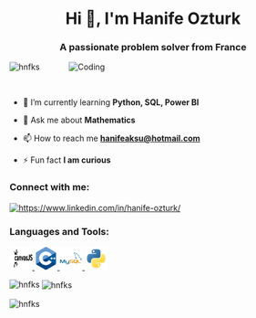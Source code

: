 
<h1 align="center">Hi 👋, I'm Hanife Ozturk</h1>
<h3 align="center">A passionate problem solver from France</h3>

<img align="right" alt="Coding" width="400" src="https://encrypted-tbn0.gstatic.com/images?q=tbn:ANd9GcRP4-SoxRVvNog7lxd8TS5tTVOgK1wDjlL8pg&usqp=CAU">

<p align="left"> <img src="https://komarev.com/ghpvc/?username=hnfks&label=Profile%20views&color=0e75b6&style=flat" alt="hnfks" /> </p>

<p align="left"> <a href="https://twitter.com/" target="blank"><img src="https://img.shields.io/twitter/follow/?logo=twitter&style=for-the-badge" alt="" /></a> </p>

- 🌱 I’m currently learning **Python, SQL, Power BI**

- 💬 Ask me about **Mathematics**

- 📫 How to reach me **hanifeaksu@hotmail.com**

- ⚡ Fun fact **I am curious**

<h3 align="left">Connect with me:</h3>
<p align="left">
<a href="https://www.linkedin.com/in/hanife-ozturk/" target="blank"><img align="center" src="https://raw.githubusercontent.com/rahuldkjain/github-profile-readme-generator/master/src/images/icons/Social/linked-in-alt.svg" alt="https://www.linkedin.com/in/hanife-ozturk/" height="30" width="40" /></a>
</p>

<h3 align="left">Languages and Tools:</h3>
<p align="left"> <a href="https://canvasjs.com" target="_blank" rel="noreferrer"> <img src="https://raw.githubusercontent.com/Hardik0307/Hardik0307/master/assets/canvasjs-charts.svg" alt="canvasjs" width="40" height="40"/> </a> <a href="https://www.w3schools.com/cpp/" target="_blank" rel="noreferrer"> <img src="https://raw.githubusercontent.com/devicons/devicon/master/icons/cplusplus/cplusplus-original.svg" alt="cplusplus" width="40" height="40"/> </a> <a href="https://www.mysql.com/" target="_blank" rel="noreferrer"> <img src="https://raw.githubusercontent.com/devicons/devicon/master/icons/mysql/mysql-original-wordmark.svg" alt="mysql" width="40" height="40"/> </a> <a href="https://www.python.org" target="_blank" rel="noreferrer"> <img src="https://raw.githubusercontent.com/devicons/devicon/master/icons/python/python-original.svg" alt="python" width="40" height="40"/> </a> </p>

<p><img align="left" src="https://github-readme-stats.vercel.app/api/top-langs?username=hnfks&show_icons=true&locale=en&layout=compact" alt="hnfks" /></p>

<p>&nbsp;<img align="center" src="https://github-readme-stats.vercel.app/api?username=hnfks&show_icons=true&locale=en" alt="hnfks" /></p>

<p><img align="center" src="https://github-readme-streak-stats.herokuapp.com/?user=hnfks" alt="hnfks" /></p>






